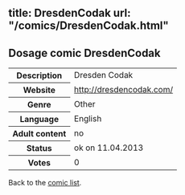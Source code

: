 title: DresdenCodak
url: "/comics/DresdenCodak.html"
---
Dosage comic DresdenCodak
-----------------------------------------

<table class="comicinfo">
<tr>
<th>Description</th><td>Dresden Codak</td>
</tr>
<tr>
<th>Website</th><td><a href="http://dresdencodak.com/">http://dresdencodak.com/</a></td>
</tr>
<tr>
<th>Genre</th><td>Other</td>
</tr>
<tr>
<th>Language</th><td>English</td>
</tr>
<tr>
<th>Adult content</th><td>no</td>
</tr>
<tr>
<th>Status</th><td>ok on 11.04.2013</td>
</tr>
<tr>
<th>Votes</th><td>0</div></td>
</tr>
</table>

Back to the [comic list](../comic-index.html).
